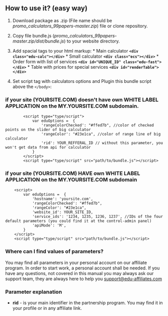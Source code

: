 ## How to use it? (easy way)

1. Download package as .zip (File name should be _promo_calculators_99papers-master.zip_) file or clone repository.  
2. Copy file bundle.js (_promo_calculators_99papers-master.zip/dist/bundle.js_) to your website directory.
3. Add spacial tags to your html markup:
       * Main calculator __```<div class="edu-calc"></div>```__
       * Small calculator __```<div class="ecs"></div>```__
       * Order form with list of services __```<div id="UNIQUE_ID" class="edu-fast"></div>```__
       * Table with prices for special services __```<div id="renderTable"></div>```__
        
4. Set script tag with calculators options and Plugin this bundle script above the ```</body>```:

### if your site (YOURSITE.COM) **doesn't** have own WHITE LABEL APPLICATION on the MY.YOURSITE.COM subdomain.

```
        <script type="type/script">
            var eduOptions =  {
                'rangeColorChecked': "#ffed7b", //color of checked points on the slider of big calculator
                'rangeColor': "#23e1ca", //color of range line of big calculator
                'rid': YOUR_REFFERAL_ID // without this parameter, you won't get data from api for calculator
            }
        </script>
        <script type="type/script" src="path/to/bundle.js"></script>
```


### if your site (YOURSITE.COM)  **HAVE** own WHITE LABEL APPLICATION on the MY.YOURSITE.COM subdomain


```
    <script>
        var eduOptions =  {
            'hostname': 'yoursite.com',
            'rangeColorChecked': "#ffed7b", 
            'rangeColor': "#23e1ca", 
            'website_id': YOUR_SITE_ID,
            'service_ids': '1234, 1235, 1236, 1237', //IDs of the four default parameters (you could find it at the control-admin panel)
            'apiMode': 'M', 
        }
    </script>
    <script type="type/script" src="path/to/bundle.js"></script>
```


### Where can I find values of parameters?

You may find all parameters in your personal account on our affiliate program. In order to start work, a personal account shall be needed. If you have any questions, not covered in this manual you may always ask our support team, they are always here to help you [support@edu-affiliates.com](mailto:support@edu-affiliates.com)

### Parameter explanation

- **rid** - is your main identifier in the partnership program. You may find it in your profile or in any affiliate link.

